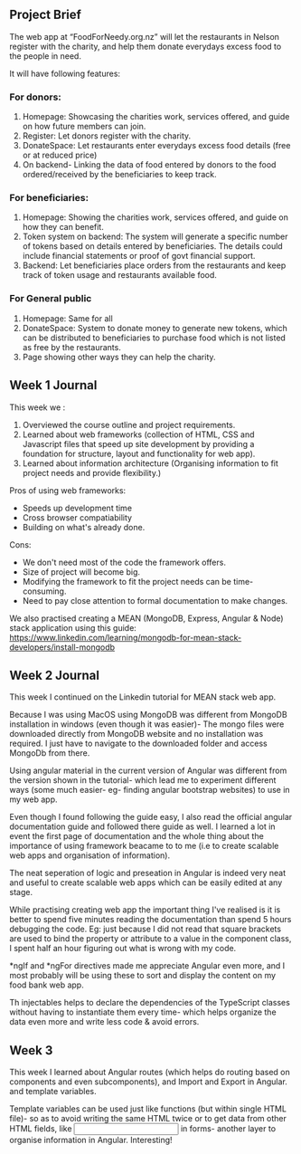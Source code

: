 ## Project Brief

The web app at “FoodForNeedy.org.nz” will let the restaurants in Nelson register with the charity, and help them donate everydays excess food to the people in need. 

It will have following features:

### For donors:
1. Homepage: Showcasing the charities work, services offered, and guide on how future members can join.
2. Register: Let donors register with the charity.
3. DonateSpace: Let restaurants enter everydays excess food details (free or at reduced price) 
4. On backend- Linking the data of food entered by donors to the food ordered/received by the beneficiaries to keep track.

### For beneficiaries:
1. Homepage: Showing the charities work, services offered, and guide on how they can benefit. 
2. Token system on backend: The system will generate a specific number of tokens based on details entered by beneficiaries. The details could include financial statements or proof of govt financial support.
3. Backend: Let beneficiaries place orders from the restaurants and keep track of token usage and restaurants available food.

### For General public
1. Homepage: Same for all
2. DonateSpace: System to donate money to generate new tokens, which can be distributed to beneficiaries to purchase food which is not listed as free by the restaurants. 
3. Page showing other ways they can help the charity. 

## Week 1 Journal

This week we :

1. Overviewed the course outline and project requirements. 
2. Learned about web frameworks (collection of HTML, CSS and Javascript files that speed up site development by providing a foundation for structure, layout and functionality for web app).
3. Learned about information architecture (Organising information to fit project needs and provide flexibility.)

Pros of using web frameworks:
- Speeds up development time
- Cross browser compatiability
- Building on what's already done. 

Cons:
- We don't need most of the code the framework offers.
- Size of project will become big.
- Modifying the framework to fit the project needs can be time-consuming. 
- Need to pay close attention to formal documentation to make changes.

We also practised creating a MEAN (MongoDB, Express, Angular & Node) stack application using this guide: https://www.linkedin.com/learning/mongodb-for-mean-stack-developers/install-mongodb

## Week 2 Journal

This week I continued on the Linkedin tutorial for MEAN stack web app. 

Because I was using MacOS using MongoDB was different from MongoDB installation in windows (even though it was easier)- The mongo files were downloaded directly from MongoDB website and no installation was required. I just have to navigate to the downloaded folder and access MongoDb from there.

Using angular material in the current version of Angular was different from the version shown in the tutorial- which lead me to experiment different ways (some much easier- eg- finding angular bootstrap websites) to use in my web app. 

Even though I found following the guide easy, I also read the official angular documentation guide and followed there guide as well. I learned a lot in event the first page of documentation and the whole thing about the importance of using framework beacame to to me (i.e to create scalable web apps and organisation of information). 

The neat seperation of logic and preseation in Angular is indeed very neat and useful to create scalable web apps which can be easily edited at any stage. 

While practising creating web app the important thing I've realised is it is better to spend five minutes reading the documentation than spend 5 hours debugging the code. Eg: just because I did not read that square brackets are used to bind the property or attribute to a value in the component class, I spent half an hour figuring out what is wrong with my code. 

*ngIf and *ngFor directives made me appreciate Angular even more, and I most probably will be using these to sort and display the content on my food bank web app. 

Th injectables helps to declare the dependencies of the TypeScript classes without having to instantiate them every time- which helps organize the data even more and write less code & avoid errors. 

## Week 3

This week I learned about Angular routes (which helps do routing based on components and even subcomponents), and Import and Export in Angular. and template variables.

Template variables can be used just like functions (but within single HTML file)- so as to avoid writing the same HTML twice or to get data from other HTML fields, like <input> in forms- another layer to organise information in Angular. Interesting!




